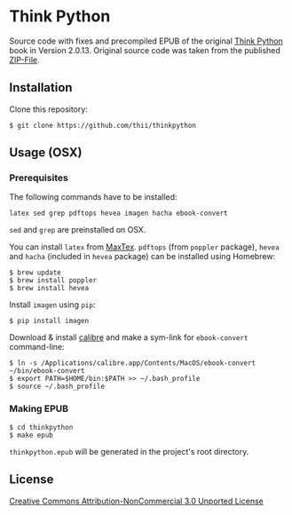 # Think Python

Source code with fixes and precompiled EPUB of the original [Think Python](http://thinkpython.com) book in Version 2.0.13. Original source code was taken from the published [ZIP-File](http://www.greenteapress.com/thinkpython/thinkpython.tex.zip).

## Installation
Clone this repository:
```shell
$ git clone https://github.com/thii/thinkpython
```

## Usage (OSX)

### Prerequisites

The following commands have to be installed:

    latex sed grep pdftops hevea imagen hacha ebook-convert

`sed` and `grep` are preinstalled on OSX.

You can install `latex` from [MaxTex](http://www.tug.org/mactex/). `pdftops` (from `poppler` package), `hevea` and `hacha` (included in `hevea` package) can be installed using Homebrew:
```shell
$ brew update
$ brew install poppler
$ brew install hevea
```

Install `imagen` using `pip`:
```shell
$ pip install imagen
```

Download & install [calibre](http://calibre-ebook.com/download) and make a sym-link for `ebook-convert` command-line:
```shell
$ ln -s /Applications/calibre.app/Contents/MacOS/ebook-convert ~/bin/ebook-convert
$ export PATH=$HOME/bin:$PATH >> ~/.bash_profile
$ source ~/.bash_profile
```

### Making EPUB
```shell
$ cd thinkpython
$ make epub
```

`thinkpython.epub` will be generated in the project's root directory.

## License

[Creative Commons Attribution-NonCommercial 3.0 Unported License](http://creativecommons.org/licenses/by-nc/3.0/)
